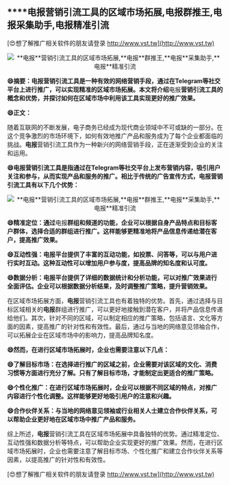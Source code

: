 ## ****电报**营销引流工具的区域市场拓展,**电报**群推王,**电报**采集助手,**电报**精准引流**

[😍想了解推广相关软件的朋友请登录 http://www.vst.tw](http://www.vst.tw)

 <center><img src="https://vst.tw/MP4/tuiguang/png/5.png" alt="**电报**营销引流工具的区域市场拓展,**电报**群推王,**电报**采集助手,**电报**精准引流"></center>

**😄摘要：**电报**营销引流工具是一种有效的网络营销手段，通过在Telegram等社交平台上进行推广，可以实现精准的区域市场拓展。本文将介绍**电报**营销引流工具的概念和优势，并探讨如何在区域市场中利用该工具实现更好的推广效果。**

**😄正文：**

随着互联网的不断发展，电子商务已经成为现代商业领域中不可或缺的一部分。在这个竞争激烈的市场环境下，如何有效地推广产品和服务成为了每个企业都面临的挑战。**电报**营销引流工具作为一种新兴的网络营销手段，正在逐渐受到企业的关注和运用。

**😄**电报**营销引流工具是指通过在Telegram等社交平台上发布营销内容，吸引用户关注和参与，从而实现产品和服务的推广。相比于传统的广告宣传方式，**电报**营销引流工具有以下几个优势：**

 <center><img src="https://vst.tw/MP4/tuiguang/png/6.png" alt="**电报**营销引流工具的区域市场拓展,**电报**群推王,**电报**采集助手,**电报**精准引流"></center>

**😄精准定位：通过**电报**群组和频道的功能，企业可以根据自身产品特点和目标客户群体，选择合适的群组进行推广。这样能够更精准地将产品信息传递给潜在客户，提高推广效果。**

**😄互动性强：**电报**平台提供了丰富的互动功能，如投票、问答等，可以与用户进行实时互动。这种互动性可以增加用户参与度，提高品牌的知名度和认可度。**

**😄数据分析：**电报**平台提供了详细的数据统计和分析功能，可以对推广效果进行全面评估。企业可以根据数据分析结果，及时调整推广策略，提升营销效果。**

在区域市场拓展方面，**电报**营销引流工具也有着独特的优势。首先，通过选择与目标区域相关的**电报**群组进行推广，可以更好地接触到潜在客户，并将产品信息传递给他们。其次，针对不同的区域，可以制定相应的推广策略，包括语言、文化等方面的因素，提高推广的针对性和有效性。最后，通过与当地的网络意见领袖合作，可以拓展企业在区域市场中的影响力，提高品牌知名度。

**😄然而，在进行区域市场拓展时，企业也需要注意以下几点：**

**😄了解目标市场：在选择进行推广的区域之前，企业需要对该区域的文化、消费习惯等方面进行充分了解。只有了解目标市场，才能制定出更适合的推广策略。**

**😄个性化推广：在进行区域市场拓展时，企业可以根据不同区域的特点，对推广内容进行个性化调整。这样能够更好地吸引用户的注意和兴趣。**

**😄合作伙伴关系：与当地的网络意见领袖或行业相关人士建立合作伙伴关系，可以帮助企业更好地在区域市场中推广产品和服务。**

综上所述，**电报**营销引流工具在区域市场拓展中具备独特的优势。通过精准定位、互动性强和数据分析等特点，可以帮助企业实现更好的推广效果。然而，在进行区域市场拓展时，企业也需要注意了解目标市场、个性化推广和建立合作伙伴关系等因素，以提高推广的针对性和有效性。

[😍想了解推广相关软件的朋友请登录 http://www.vst.tw](http://www.vst.tw)



